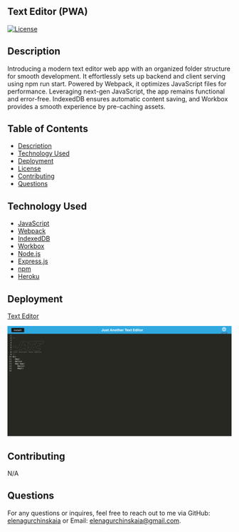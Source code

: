 ## Text Editor (PWA)

[![License](https://img.shields.io/badge/License-MIT-yellow.svg)](https://opensource.org/licenses/MIT)

## Description

Introducing a modern text editor web app with an organized folder structure for smooth development. It effortlessly sets up backend and client serving using npm run start. Powered by Webpack, it optimizes JavaScript files for performance. Leveraging next-gen JavaScript, the app remains functional and error-free. IndexedDB ensures automatic content saving, and Workbox provides a smooth experience by pre-caching assets.

## Table of Contents

- [Description](#description)
- [Technology Used](#technology-used)
- [Deployment](#deployment)
- [License](#text-editor)
- [Contributing](#contributing)
- [Questions](#questions)

## Technology Used

- [JavaScript](https://developer.mozilla.org/en-US/docs/Web/JavaScript)
- [Webpack](https://developer.mozilla.org/en-US/docs/Web/JavaScript)
- [IndexedDB](https://developer.mozilla.org/en-US/docs/Web/JavaScript)
- [Workbox](https://developer.mozilla.org/en-US/docs/Web/JavaScript)
- [Node.js](https://developer.mozilla.org/en-US/docs/Web/JavaScript)
- [Express.js](https://developer.mozilla.org/en-US/docs/Web/JavaScript)
- [npm](https://developer.mozilla.org/en-US/docs/Web/JavaScript)
- [Heroku](https://developer.mozilla.org/en-US/docs/Web/JavaScript)

## Deployment

[Text Editor](https://github.com/elenagurchinskaia/text-editor-pwa)

![alt text](./client/src/images/text-editor.png)

## Contributing

N/A

## Questions

For any questions or inquires, feel free to reach out to me via GitHub:
[elenagurchinskaia](https://github.com/elenagurchinskaia) or Email: elenagurchinskaia@gmail.com.
